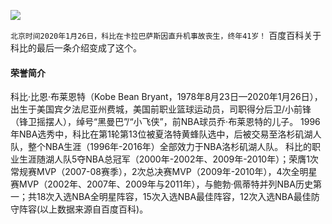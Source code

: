 ![](https://tva1.sinaimg.cn/large/006tNbRwgy1gbd5sg4kx2j30u0114n0m.jpg)

`北京时间2020年1月26日，科比在卡拉巴萨斯因直升机事故丧生，终年41岁！` 百度百科关于科比的最后一条介绍变成了这个。

#### 荣誉简介
科比·比恩·布莱恩特（Kobe Bean Bryant，1978年8月23日—2020年1月26日），出生于美国宾夕法尼亚州费城，美国前职业篮球运动员，司职得分后卫/小前锋（锋卫摇摆人），绰号“黑曼巴”/“小飞侠”，前NBA球员乔·布莱恩特的儿子。 
1996年NBA选秀中，科比在第1轮第13位被夏洛特黄蜂队选中，后被交易至洛杉矶湖人队，整个NBA生涯（1996年-2016年）全部效力于NBA洛杉矶湖人队。
科比的职业生涯随湖人队5夺NBA总冠军（2000年-2002年、2009年-2010年）；荣膺1次常规赛MVP（2007-08赛季），2次总决赛MVP（2009年-2010年），4次全明星赛MVP（2002年、2007年、2009年与2011年），与鲍勃·佩蒂特并列NBA历史第一；共18次入选NBA全明星阵容，15次入选NBA最佳阵容，12次入选NBA最佳防守阵容(以上数据来源自百度百科)。






